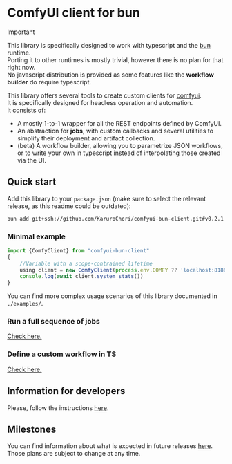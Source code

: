 # ComfyUI client for bun

> [!IMPORTANT]  
> This library is specifically designed to work with typescript and the [bun](https://bun.sh/) runtime.  
> Porting it to other runtimes is mostly trivial, however there is no plan for that right now.  
> No javascript distribution is provided as some features like the **workflow builder** do require typescript.

This library offers several tools to create custom clients for [comfyui](https://github.com/comfyanonymous/ComfyUI).  
It is specifically designed for headless operation and automation.  
It consists of:

- A mostly 1-to-1 wrapper for all the REST endpoints defined by ComfyUI.
- An abstraction for **jobs**, with custom callbacks and several utilities to simplify their deployment and artifact collection.
- (beta) A workflow builder, allowing you to parametrize JSON workflows, or to write your own in typescript instead of interpolating those created via the UI.

## Quick start

Add this library to your `package.json` (make sure to select the relevant release, as this readme could be outdated):

```sh
bun add git+ssh://github.com/KaruroChori/comfyui-bun-client.git#v0.2.1
```

### Minimal example

```ts
import {ComfyClient} from "comfyui-bun-client"
{
    //Variable with a scope-contrained lifetime
    using client = new ComfyClient(process.env.COMFY ?? 'localhost:8188', { debug: true })
    console.log(await client.system_stats())
}
```

You can find more complex usage scenarios of this library documented in `./examples/`.

### Run a full sequence of jobs

[Check here.](./docs/run-jobs.md)

### Define a custom workflow in TS

[Check here.](./docs/custom-workflows.md)

## Information for developers

Please, follow the instructions [here](./docs/developers.md).

## Milestones

You can find information about what is expected in future releases [here](./TODO.md).  
Those plans are subject to change at any time.
